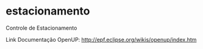 estacionamento
==============

Controle de Estacionamento

Link Documentação OpenUP: http://epf.eclipse.org/wikis/openup/index.htm